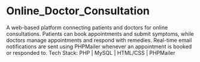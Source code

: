 # Online_Doctor_Consultation
A web-based platform connecting patients and doctors for online consultations. Patients can book appointments and submit symptoms, while doctors manage appointments and respond with remedies. Real-time email notifications are sent using PHPMailer whenever an appointment is booked or responded to.  Tech Stack: PHP | MySQL | HTML/CSS | PHPMailer
